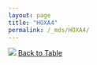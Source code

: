 ```yaml
---
layout: page
title: "HOXA4"
permalink: /_mds/HOXA4/
---
```


![](../../alns_9.28.22/aln_5HSAA050570_0.990.png?raw=true
)
[Back to Table](../../display)
